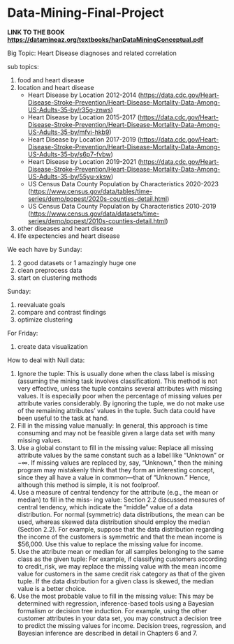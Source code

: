 # Data-Mining-Final-Project

**LINK TO THE BOOK https://datamineaz.org/textbooks/hanDataMiningConceptual.pdf**

Big Topic: Heart Disease diagnoses and related correlation

sub topics:
1. food and heart disease
2. location and heart disease
   - Heart Disease by Location 2012-2014 (https://data.cdc.gov/Heart-Disease-Stroke-Prevention/Heart-Disease-Mortality-Data-Among-US-Adults-35-by/r35g-znws)
   - Heart Disease by Location 2015-2017 (https://data.cdc.gov/Heart-Disease-Stroke-Prevention/Heart-Disease-Mortality-Data-Among-US-Adults-35-by/mfvi-hkb9)
   - Heart Disease by Location 2017-2019 (https://data.cdc.gov/Heart-Disease-Stroke-Prevention/Heart-Disease-Mortality-Data-Among-US-Adults-35-by/s6p7-fvbw)
   - Heart Disease by Location 2019-2021 (https://data.cdc.gov/Heart-Disease-Stroke-Prevention/Heart-Disease-Mortality-Data-Among-US-Adults-35-by/55yu-xksw)
   - US Census Data County Population by Characteristics 2020-2023 (https://www.census.gov/data/tables/time-series/demo/popest/2020s-counties-detail.html)
   - US Census Data County Population by Characteristics 2010-2019 (https://www.census.gov/data/datasets/time-series/demo/popest/2010s-counties-detail.html)
4. other diseases and heart disease
5. life expectencies and heart disease

We each have by Sunday:
1. 2 good datasets or 1 amazingly huge one
2. clean preprocess data
3. start on clustering methods

Sunday: 
1. reevaluate goals
2. compare and contrast findings
3. optimize clustering

For Friday:
1. create data visualization

How to deal with Null data:

1.  Ignore the tuple: This is usually done when the class label is missing (assuming the mining task 
involves classification). This method is not very effective, unless the tuple contains several attributes 
with missing values. It is especially poor when the percentage of missing values per attribute varies 
considerably. By ignoring the tuple, we do not make use of the remaining attributes’ values in the 
tuple. Such data could have been useful to the task at hand.
2.  Fill in the missing value manually: In general, this approach is time consuming and may not be 
feasible given a large data set with many missing values. 
3.  Use a global constant to fill in the missing value: Replace all missing attribute values by the same 
constant such as a label like  “Unknown”  or −∞. If missing values are replaced by, say,  “Unknown,” 
then the mining program may mistakenly think that they form an interesting concept, since they all 
have a value in common—that of  “Unknown.”  Hence, although this method is simple, it is not 
foolproof. 
4. Use a measure of central tendency for the attribute (e.g., the mean or median) to fill in the miss-
ing value: Section 2.2 discussed measures of central tendency, which indicate the “middle” value 
of a data distribution. For normal (symmetric) data distributions, the mean can be used, whereas 
skewed data distribution should employ the median (Section 2.2). For example, suppose that the 
data distribution regarding the income of the customers is symmetric and that the mean income is 
$56,000. Use this value to replace the missing value for  income.
5.  Use the attribute mean or median for all samples belonging to the same class as the given 
tuple: For example, if classifying customers according to  credit_risk, we may replace the missing 
value with the mean  income  value for customers in the same credit risk category as that of the given 
tuple. If the data distribution for a given class is skewed, the median value is a better choice.
6.  Use the most probable value to fill in the missing value: This may be determined with regression, 
inference-based tools using a Bayesian formalism or decision tree induction. For example, using the 
other customer attributes in your data set, you may construct a decision tree to predict the missing 
values for  income. Decision trees, regression, and Bayesian inference are described in detail in 
Chapters 6 and 7.
